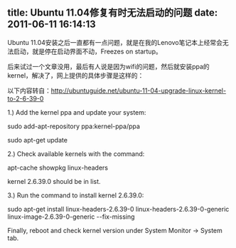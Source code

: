 title: Ubuntu 11.04修复有时无法启动的问题
date: 2011-06-11 16:14:13
---

Ubuntu 11.04安装之后一直都有一点问题，就是在我的Lenovo笔记本上经常会无法启动，就是停在启动界面不动，Freezes on startup。

后来试过一个文章没用，最后有人说是因为wifi的问题，然后就安装ppa的kernel，解决了，网上提供的具体步骤是这样的：

以下内容转自：http://ubuntuguide.net/ubuntu-11-04-upgrade-linux-kernel-to-2-6-39-0

1.) Add the kernel ppa and update your system:

sudo add-apt-repository ppa:kernel-ppa/ppa

sudo apt-get update

2.) Check available kernels with the command:

apt-cache showpkg linux-headers

kernel 2.6.39.0 should be in list.

3.) Run the command to install kernel 2.6.39.0:

sudo apt-get install linux-headers-2.6.39-0 linux-headers-2.6.39-0-generic linux-image-2.6.39-0-generic --fix-missing

Finally, reboot and check kernel version under System Monitor -&gt; System tab.